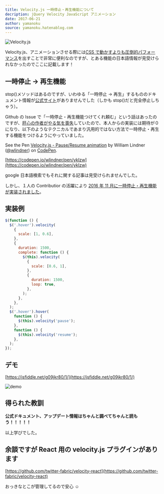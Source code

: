 ```yaml
---
title: Velocity.js 一時停止・再生機能について
decription: jQuery Velocity JavaScript アニメーション
date: 2017-06-21
author: yamanoku
source: yamanoku.hatenablog.com
---
```


![Velocity.js](https://i.gyazo.com/e4ff99807a7e6917ee9f5dfa0be8f5fc.png)

Velocity.js、アニメーションさせる際には[CSS で動かすよりも圧倒的パフォーマンス](https://davidwalsh.name/css-js-animation)を出すことで非常に便利なのですが、とある機能の日本語情報が見受けられなかったのでここに記載します！

## 一時停止 → 再生機能

stop()メソッドはあるのですが、いわゆる「一時停止 → 再生」するもののドキュメント情報が[公式サイト](http://velocityjs.org/)がありませんでした（しかも stop()だと完全停止しちゃう）。

Github の Issue で「一時停止・再生機能つけてくれ頼む」という話はあったのですが、[肝心の作者がやる気を喪失](https://github.com/julianshapiro/velocity/issues/14#issuecomment-56395478)していたので、本人からの実装には期待が０になり、以下のようなテクニカルであまり汎用的ではない方法で一時停止・再生する機能をつけるようにやっていました。

<p data-height="230" data-theme-id="0" data-slug-hash="ykIzw" data-default-tab="result" data-user="wlindner" data-embed-version="2" data-pen-title="Velocity.js - Pause/Resume animation" class="codepen">See the Pen <a href="https://codepen.io/wlindner/pen/ykIzw/">Velocity.js - Pause/Resume animation</a> by William Lindner (<a href="https://codepen.io/wlindner">@wlindner</a>) on <a href="https://codepen.io">CodePen</a>.</p>
<script async src="https://production-assets.codepen.io/assets/embed/ei.js"></script>

[https://codepen.io/wlindner/pen/ykIzw](https://codepen.io/wlindner/pen/ykIzw)

google 日本語検索でもそれに関する記事は見受けられませんでした。

しかし、１人の Contributior の活躍により [2016 年 11 月に一時停止・再生機能が実装されました](https://github.com/julianshapiro/velocity/pull/718)。

## 実装例

```js
$(function () {
  $('.hover').velocity(
    {
      scale: [1, 0.6],
    },
    {
      duration: 1500,
      complete: function () {
        $(this).velocity(
          {
            scale: [0.6, 1],
          },
          {
            duration: 1500,
            loop: true,
          },
        );
      },
    },
  );
  $('.hover').hover(
    function () {
      $(this).velocity('pause');
    },
    function () {
      $(this).velocity('resume');
    },
  );
});
```

## デモ

[https://jsfiddle.net/g09jkr80/1/](https://jsfiddle.net/g09jkr80/1/)

![demo](https://i.gyazo.com/cc2cc731deccdd699f8f16437702945f.gif)

## 得られた教訓

**公式ドキュメント、アップデート情報はちゃんと調べてちゃんと読もう！！！！！**

以上学びでした。

## 余談ですが React 用の velocity.js プラグインがあります

[https://github.com/twitter-fabric/velocity-react](https://github.com/twitter-fabric/velocity-react)

おっきなとこが管理してるので安心 ☺
